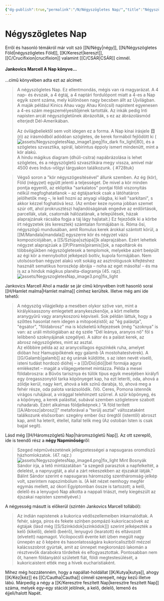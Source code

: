 ```yaml
---
{"dg-publish":true,"permalink":"/N/Négyszögletes Nap/","title":"Négyszögletes Nap","created":"2025-06-09T15:19","updated":"2025-09-22T01:51"}
---
```



# Négyszögletes Nap

Erről és hasonló témákról már volt szó [[N/Négy\|négy]], [[N/Négyszögletes Föld\|négyszögletes Föld]], [[K/Kereszt\|kereszt]], [[C/Crucifixion\|crucifixion]] valamint [[C/CSÁR\|CSÁR]] címnél. 

#### Jankovics Marcell A Nap könyve...  

...című könyvében adta ezt az alcímet:  
> A négyszögletes Nap. Ez ellentmondás, mégis van rá magyarázat. A 4 nap- és évszak, a 4 égtáj, a 4 naptári fordulópont miatt a 4-es a Nap egyik szent száma, mely különösen nagy becsben állt az Újvilágban. A maják például Kinics Ahau vagy Ahau Kin(csil) napistent egyenesen a 4-es szám megszemélyesítőjének tartották. Az inkák pedig Inti napisten arcát négyszögletűnek ábrázolták, s ez az ábrázolásmód elterjedt Dél-Amerikában.  
> 
> Az óvilágbeliektől sem volt idegen ez a forma. A Nap kínai írásjele **日** (rì) az írásmódból adódóan szögletes, de kerek formából fejlődött ki (![assets/NegyszogletesNap_image1.jpeg|fix_dark fix_light|80](/img/user/N/assets/NegyszogletesNap_image1.jpeg)), és a szögletes szvasztika, spirál, labirintus éppoly ismert mindenütt, mint a kör alakú.  
> A hindu mágikus diagram (dhúli-csitra) napábrázolása is lehet szögletes, és a négyszögletű szvasztikára megy vissza, amivel már 4500 éves Indus-völgyi tárgyakon találkozunk.
{ #728tuk}


> Végső soron a "kör négyszögesítésével" állunk szemben. Az ég (kör), Föld (négyzet) együtt jelenti a teljességet. De mivel a kör minden pontja egyenlő, az ekliptika "sarkalatos" pontjai földi viszonyítás nélkül megfoghatatlanok – az égtájsarkok csak a látóhatáron jelölhetők meg –, le kell hozni az anyagi világba, ki kell "sarkítani", s akkor kézzel foghatóvá lesz. (Az ember keze nyoma jobban szemet szúr ott, ahol prokrusztészi hajlandóságának engedve az erdőirtások, parcellák, utak, csatornák hálózatának, a települések, házak alaprajzának rácsába fogja a táj lágy hajlatait.) Ez fejeződik ki a körbe írt négyzetek (és keresztek) számtalan formájában is. Róma ősi, négyszögű mundusában, amit Romulus kerek árokkal szántott körül, a [[M/Mandala\|mandala]] egyszerre kör és négyzet vázú kompozíciójában, a [[S/Sztúpa\|sztúpá]]k alaprajzában. Ezért lehettek négyzet alaprajzúak a [[P/Piramis\|piramis]]ok, a napoltárok és többségükben négyszögletesek a templomok, melyekbe azért beépült az égi kör a mennyboltot jelképező boltív, kupola formájában. Nem utolsósorban négyzet alakú volt sokáig az asztrológusok kifejtéshez használt sematikus horoszkóp ábrája – noha az eget másolta! – és ma is az a hinduk mágikus planéta-diagramja (45. rajz).  
> ![assets/NegyszogletesNap_image3.png|fix_light](/img/user/N/assets/NegyszogletesNap_image3.png)

Jankovics Marcell Ahol a madár se jár című könyvében írott hasonló sorai [[H/Hamlet malma\|Hamlet malma]] címhez kerültek. Illetve még ami ide tehető:  
> A négyszög világjelkép a mesében olykor szőve van, mint a királykisasszony emlegetett aranykeszkenője, a kört mellette aranygyűrű vagy aranykoszorú képviseli. Sok példán láttuk, hogy a szőttes hasonlat nem idegen a mitopoézistől; az "ég palástja", "égsátor", "földabrosz" ma is közkeletű kifejezések (még "szoknya" is van: az uráli mitológiában az ég széle "Dél leánya, aranyos nő" föl s lelibbenő szoknyájának szegélye). A sátor és a palást kerek, az abrosz négyszögletes, mint az asztal.  
> Az előbbire példa az az aranycsillagos égszínkék ruha, amelyet dióban hoz Hamupipőkének egy galamb (A mostohatestvérek). A [[G/Galamb\|galamb]] az ég urának küldötte, s az isten nevét viselő, isteni tudást hordozó dióhéj – a [[D/Dió\|dió]]bél formája agyra emlékeztet – magát a világegyetemet mintázza. Példa a mesei földabroszra: a Bűvös tarisznya és tülök típus egyik meséjében királyfi egy öregasszonytól tarka köpönyeget kap, ha ezt leteríti, oda, ahová a zöldje kerül, nagy kert, ahová a kék színű darabja, tó, ahová meg a fehér része, oda palota varázsolódik. (Vö. Ceres, Pomona istennők virágos ruhájával, a virággal telehímzett szűrrel. A szűr köpönyeg, és a köpönyeg, a kerek palásttal, subával szemben szögletesre szabott ruhadarab. Ezért alkalmas földjelképnek.) "A föld terített [[A/Abrosz\|abrosz]]" metaforával a "terülj asztal" változataként találkozunk elsősorban: szegény ember ősz öregtől (istentől) abroszt kap, amit ha leterít, étellel, itallal telik meg (Az ostobán Isten is csak bajjal segít).  

Lásd még [[H/Háromszögletű Nap\|háromszögletű Nap]]. Az ott szereplő, ide is teendő rész a **négy Napminőség**ről:  
> Szeged népművészetének jellegzetességei a napsugaras oromdíszű házhomlokzatok. (47. rajz.) 
> ![assets/NegyszogletesNap_image4.png|fix_light](/img/user/N/assets/NegyszogletesNap_image4.png)
> Mint Bosnyák Sándor írja, a tető mintázatában "a szegedi parasztok a napfelkeltét, a delelést, a napnyugtát, a alul a zárt rekeszekben az éjszakát látják."  
> Bálint Sándor szerint e napsugaras háromszög szentháromság-jelkép volt, szerintem napszimbólum is. (A két nézet nemhogy megfér egymás mellett, az ókori Egyiptomban össze is tartozott; a kelő, delelő és a lenyugvó Nap alkotta a nappali triászt, mely kiegészült az éjszakai napisten személyével.)  

A négyesség másutt is előkerül (szintén Jankovics Marcell tollából):  
> Az indián napistenek a kukorica védőszellemeiben inkarnalódtak. A fehér, sárga, piros és fekete színben pompázó kukoricacsövek az égtájak (lásd még [[S/Színkódok\|színkódok]]) szerint jelképezték a kelő (kikelő), delelő (beérő), lenyugvó (learatott) és eltávozott (elvetett) napmagot. Vicilopocstli évente két ízben megült nagy ünnepén az ő képére és hasonlatosságára kukoricalisztből mézzel kalácsszobrot gyúrtak, amit az ünnepet megkoronázó lakomán a résztvevők darabokra tördeltek és elfogyasztottak. Pontosabban nem őt, hanem földanyától született fiát, földi megtestesülését, a kukoricaistent ették meg a hívek eucharistiaként.  

Mihez még hozzátenném, hogy a napállat-holdállat [[K/Kutya\|kutya]], ahogy [[K/Kéz\|kéz]] és [[C/Cautha\|Cautha]] címnél szerepelt, négy kezű illetve lábú. Márpedig a négy a [[K/Keresztre feszített Nap\|keresztre feszített Nap]] száma, melyek egy-egy stációt jelölnek, a kelő, delelő, lemenő és éjjeli/halott Napét.  